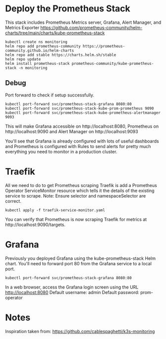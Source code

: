 # Deploy the Prometheus Stack
This stack includes Prometheus Metrics server, Grafana, Alert Manager, and Metrics Exporter
https://github.com/prometheus-community/helm-charts/tree/main/charts/kube-prometheus-stack
```
kubectl create ns monitoring
helm repo add prometheus-community https://prometheus-community.github.io/helm-charts
helm repo add stable https://charts.helm.sh/stable
helm repo update
helm install prometheus-stack prometheus-community/kube-prometheus-stack -n monitoring
```

## Debug
Port forward to check if setup successfully.
```
kubectl port-forward svc/prometheus-stack-grafana 8080:80
kubectl port-forward svc/prometheus-stack-kube-prom-prometheus 9090
kubectl port-forward svc/prometheus-stack-kube-prometheus-alertmanager 9093
```
This will make Grafana accessible on http://localhost:8080, Prometheus on http://localhost:9090 and Alert Manager on http://localhost:9093

You'll see that Grafana is already configured with lots of useful dashboards and Prometheus is configured with Rules to send alerts for pretty much everything you need to monitor in a production cluster.

# Traefik
All we need to do to get Prometheus scraping Traefik is add a Prometheus Operator ServiceMonitor resource which tells it the details of the existing service to scrape.
Note: Ensure selector and namespaceSelector are correct.
```
kubectl apply -f traefik-service-monitor.yaml
```
You can verify that Prometheus is now scraping Traefik for metrics at http://localhost:9090/targets.

# Grafana
Previously you deployed Grafana using the kube-prometheus-stack Helm chart.
You'll need to forward port 80 from the Grafana service to a local port.
```
kubectl port-forward svc/prometheus-stack-grafana 8080:80
```

In a web browser, access the Grafana login screen using the URL <http://localhost:8080>
Default username: admin
Default password: prom-operator

# Notes
Inspiration taken from:
https://github.com/cablespaghetti/k3s-monitoring
